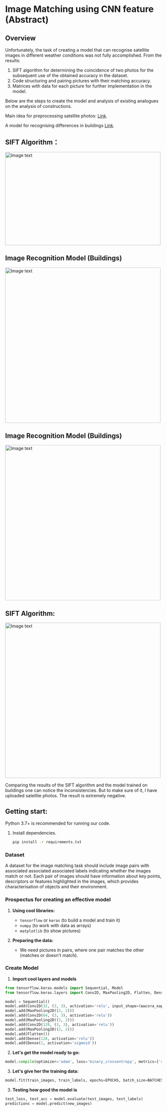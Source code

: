 # Image Matching using CNN feature (Abstract)

## Overview
 
Unfortunately, the task of creating a model that can recognise satellite images in different weather conditions was not fully accomplished. 
From the results:
1) SIFT algorithm for determining the coincidence of two photos for the subsequent use of the obtained accuracy in the dataset.
2) Code structuring and pairing pictures with their matching accuracy.
3) Matrices with data for each picture for further implementation in the model.

Below are the steps to create the model and analysis of existing analogues on the analysis of constructions.

Main idea for preprocessing satellite photos: [Link](https://medium.datadriveninvestor.com/preparing-aerial-imagery-for-crop-classification-ce05d3601c68).

A model for recognising differences in buildings [Link](https://www.kaggle.com/code/cbeaud/imc-2022-kornia-score-0-725/notebook).

## SIFT Algorithm： 
<img alt="Image text" height="300" src="C:\Users\spark\OneDrive\Рабочий стол\sift1.jpg" width="500"/>

## Image Recognition Model (Buildings) 
<img alt="Image text" src="C:\Users\spark\OneDrive\Рабочий стол\123.jpg" width="500"/>

## Image Recognition Model (Buildings) 
<img alt="Image text" src="C:\Users\spark\OneDrive\Рабочий стол\555.jpg" width="500"/>

## SIFT Algorithm:
<img alt="Image text" src="C:\Users\spark\OneDrive\Рабочий стол\1231.jpg" width="500"/>

Comparing the results of the SIFT algorithm and the model trained on buildings one can notice the inconsistencies. But to make sure of it, I have uploaded satellite photos. The result is extremely negative.

## Getting start:
Python 3.7+ is recommended for running our code. 
1. Install dependencies.
    ```bash
    pip install -r requirements.txt
    ```

### Dataset
A dataset for the image matching task should include image pairs with associated associated associated labels indicating whether the images match or not. Each pair of images should have information about key points, descriptors or features highlighted in the images, which provides characterisation of objects and their environment.

### Prospectus for creating an effective model

1. **Using cool libraries:**
   - `tensorflow` or `keras` (to build a model and train it)
   - `numpy` (to work with data as arrays)
   - `matplotlib` (to show pictures)

2. **Preparing the data:**
   - We need pictures in pairs, where one pair matches the other (matches or doesn't match).

### Create Model

1. **Import cool layers and models**
```python
from tensorflow.keras.models import Sequential, Model
from tensorflow.keras.layers import Conv2D, MaxPooling2D, Flatten, Dense

model = Sequential()
model.add(Conv2D(32, (3, 3), activation='relu', input_shape=(высота_картинки, ширина_картинки, каналы)))
model.add(MaxPooling2D((2, 2)))
model.add(Conv2D(64, (3, 3), activation='relu'))
model.add(MaxPooling2D((2, 2)))
model.add(Conv2D(128, (3, 3), activation='relu'))
model.add(MaxPooling2D((2, 2)))
model.add(Flatten())
model.add(Dense(128, activation='relu'))
model.add(Dense(1, activation='sigmoid'))
```

2. **Let's get the model ready to go:**
```python
model.compile(optimizer='adam', loss='binary_crossentropy', metrics=['accuracy'])
```

3. **Let's give her the training data:**
```python
model.fit(train_images, train_labels, epochs=EPOCHS, batch_size=BATCHES, validation_data=(val_images, val_labels))
```
3. **Testing how good the model is**
```python
test_loss, test_acc = model.evaluate(test_images, test_labels)
predictions = model.predict(new_images)
```


 
